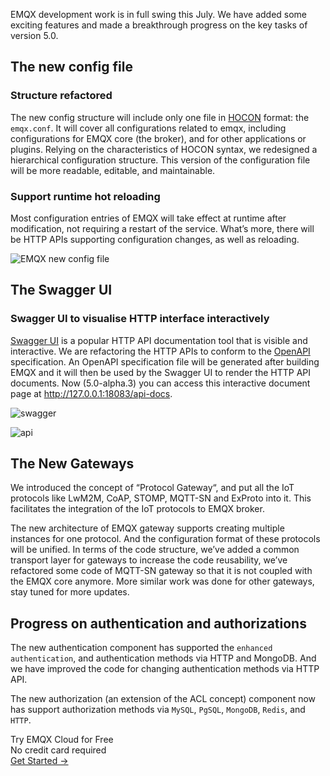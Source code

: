 EMQX development work is in full swing this July. We have added some exciting features and made a breakthrough progress on the key tasks of version 5.0.

## The new config file

### Structure refactored

The new config structure will include only one file in [HOCON](https://github.com/lightbend/config/blob/main/HOCON.md) format: the `emqx.conf`. It will cover all configurations related to emqx, including configurations for EMQX core (the broker), and for other applications or plugins. Relying on the characteristics of HOCON syntax, we redesigned a hierarchical configuration structure. This version of the configuration file will be more readable, editable, and maintainable.

### Support runtime hot reloading

Most configuration entries of EMQX will take effect at runtime after modification, not requiring a restart of the service. What’s more, there will be HTTP APIs supporting configuration changes, as well as reloading. 


![EMQX new config file](https://assets.emqx.com/images/41a66271f3fdb2514c299307395c7f73.png)

## The Swagger UI

### Swagger UI to visualise HTTP interface interactively

[Swagger UI](https://swagger.io/tools/swagger-ui/) is a popular HTTP API documentation tool that is visible and interactive. We are refactoring the HTTP APIs to conform to the [OpenAPI](https://swagger.io/specification/) specification. An OpenAPI specification file will be generated after building EMQX and it will then be used by the Swagger UI to render the HTTP API documents. Now (5.0-alpha.3) you can access this interactive document page at http://127.0.0.1:18083/api-docs.

![swagger](https://assets.emqx.com/images/3247d90db25c6d1e0f108564e921aa94.png)

![api](https://assets.emqx.com/images/86fc2c0679ca3a15c3fa96359dbe4652.png)


## The New Gateways

We introduced the concept of “Protocol Gateway“, and put all the  IoT protocols like LwM2M, CoAP, STOMP, MQTT-SN and ExProto into it. This facilitates the integration of the IoT protocols to EMQX broker.

The new architecture of EMQX gateway supports creating multiple instances for one protocol. And the configuration format of these protocols will be unified. In terms of the code structure, we’ve added a common transport layer for gateways to increase the code reusability, we’ve refactored some code of MQTT-SN gateway so that it is not coupled with the EMQX core anymore. More similar work was done for other gateways, stay tuned for more updates.

## Progress on authentication and authorizations

The new authentication component has supported the `enhanced authentication`, and authentication methods via HTTP and MongoDB. And we have improved the code for changing authentication methods via HTTP API.

The new authorization (an extension of the ACL concept) component now has support authorization methods via `MySQL`, `PgSQL`, `MongoDB`, `Redis`, and `HTTP`.


<section class="promotion">
    <div>
        Try EMQX Cloud for Free
        <div class="is-size-14 is-text-normal has-text-weight-normal">No credit card required</div>
    </div>
    <a href="https://www.emqx.com/en/signup?continue=https://cloud-intl.emqx.com/console/deployments/0?oper=new" class="button is-gradient px-5">Get Started →</a >
</section>
